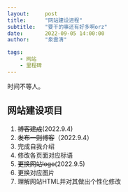 ```yaml
---
layout:     post
title:      "网站建设进程"
subtitle:   "要干的事还有好多啊orz"
date:       2022-09-05 14:00:00
author:     "泉雲清"

tags: 
    - 网站
    - 里程碑
---
```

时间不等人。

## 网站建设项目
1. ~~博客建成~~(2022.9.4)
2. ~~发布一则博客~~（2022.9.4）
3. 完成自我介绍
4. 修改各页面对应标语
5. ~~更换网站logo~~(2022.9.5)
6. 更换对应图片
7. 理解网站HTML并对其做出个性化修改